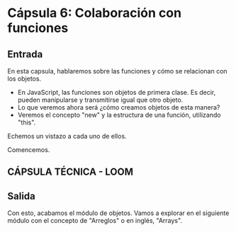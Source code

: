 # Cápsula 6: Colaboración con funciones

## Entrada

En esta capsula, hablaremos sobre las funciones y cómo se relacionan con los objetos.

- En JavaScript, las funciones son objetos de primera clase. Es decir, pueden manipularse y transmitirse igual que otro objeto. 
- Lo que veremos ahora será ¿cómo creamos objetos de esta manera?
- Veremos el concepto "new" y la estructura de una función, utilizando "this".

Echemos un vistazo a cada uno de ellos.

Comencemos.

## CÁPSULA TÉCNICA - LOOM

## Salida

Con esto, acabamos el módulo de objetos. Vamos a explorar en el siguiente módulo con el concepto de "Arreglos" o en inglés, "Arrays".

